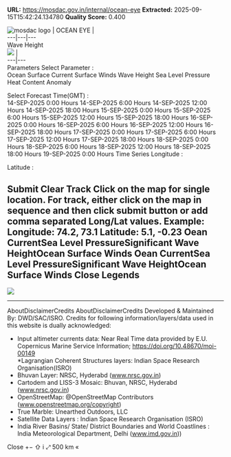 # 

**URL:** https://mosdac.gov.in/internal/ocean-eye
**Extracted:** 2025-09-15T15:42:24.134780
**Quality Score:** 0.400

![mosdac logo](https://mosdac.gov.in/sci/assets/img/transparent_mosdac_rapid.png) |  OCEAN EYE |   
---|---|---  
Wave Height  
![](https://mosdac.gov.in/sci/icons/chevron-down.svg) |   
---|---  
Parameters
Select Parameter :   
Ocean Surface Current Surface Winds Wave Height Sea Level Pressure Heat Content Anomaly
  

Select Forecast Time(GMT) :   
14-SEP-2025 0:00 Hours 14-SEP-2025 6:00 Hours 14-SEP-2025 12:00 Hours 14-SEP-2025 18:00 Hours 15-SEP-2025 0:00 Hours 15-SEP-2025 6:00 Hours 15-SEP-2025 12:00 Hours 15-SEP-2025 18:00 Hours 16-SEP-2025 0:00 Hours 16-SEP-2025 6:00 Hours 16-SEP-2025 12:00 Hours 16-SEP-2025 18:00 Hours 17-SEP-2025 0:00 Hours 17-SEP-2025 6:00 Hours 17-SEP-2025 12:00 Hours 17-SEP-2025 18:00 Hours 18-SEP-2025 0:00 Hours 18-SEP-2025 6:00 Hours 18-SEP-2025 12:00 Hours 18-SEP-2025 18:00 Hours 19-SEP-2025 0:00 Hours
Time Series
Longitude :
  

Latitude :
  
Submit Clear Track
**Click on the map for single location. For track, either click on the map in sequence and then click submit button or add comma separated Long/Lat values. Example: Longitude: 74.2, 73.1 Latitude: 5.1, -0.23**
Oean CurrentSea Level PressureSignificant Wave HeightOcean Surface Winds Oean CurrentSea Level PressureSignificant Wave HeightOcean Surface Winds Close
Legends  
---  
![](https://mosdac.gov.in/sci/source/images/waveheight.png)   
  
---  
AboutDisclaimerCredits AboutDisclaimerCredits
Developed & Maintained By: DWD/SAC/ISRO.
Credits for following information/layers/data used in this website is dually acknowledged:   
* Input altimeter currents data: Near Real Time data provided by E.U. Copernicus Marine Service Information; https://doi.org/10.48670/moi-00149  
*Lagrangian Coherent Structures layers: Indian Space Research Organisation(ISRO)  
* Bhuvan Layer: NRSC, Hyderabd (www.nrsc.gov.in)  
* Cartodem and LISS-3 Mosaic: Bhuvan, NRSC, Hyderabd (www.nrsc.gov.in)  
* OpenStreetMap: @OpenStreetMap Contributors (www.openstreetmap.org/copyright)  
* True Marble: Unearthed Outdoors, LLC  
* Satellite Data Layers : Indian Space Research Organisation (ISRO)  
* India River Basins/ State/ District Boundaries and World Coastlines : India Meteorological Department, Delhi (www.imd.gov.in))   

Close
[](https://mosdac.gov.in/sci/)
+−
⇧
i
⤢
500 km
«
